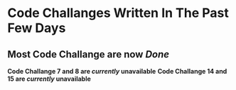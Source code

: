 # Code Challanges Written In The Past Few Days

## Most Code Challange are now _Done_

**Code Challange 7 and 8 are  _currently_ unavailable**
**Code Challange 14 and 15 are _currently_ unavailable**